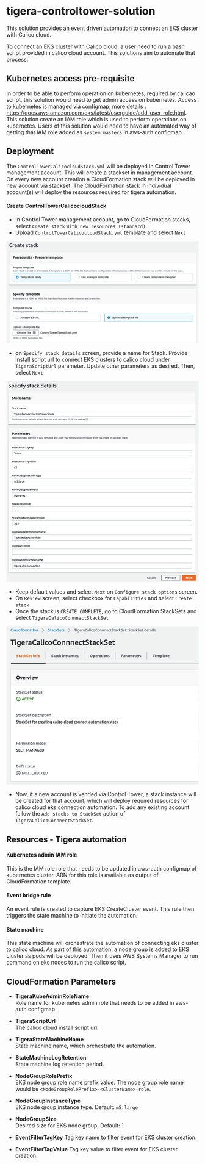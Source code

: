 # tigera-controltower-solution

This solution provides an event driven automation to connect an EKS cluster with Calico cloud.

To connect an EKS cluster with Calico cloud, a user need to run a bash script provided in calico cloud account. This solutions aim to automate that process.

## Kubernetes access pre-requisite
In order to be able to perform operation on kubernetes, required by calicao script, this solution would need to get admin access on kubernetes. Access to kubernetes is managed via configmap; more details : https://docs.aws.amazon.com/eks/latest/userguide/add-user-role.html.
This solution create an IAM role which is used to perform operations on kubernetes. Users of this solution would need to have an automated way of getting that IAM role added as `system:masters` in aws-auth configmap.

## Deployment
The `ControlTowerCalicocloudStack.yml` will be deployed in Control Tower management account. This will create a stackset in management account. On every new account creation a CloudFormation stack will be deployed in new account via stackset. The CloudFormation stack in individual account(s) will deploy the resources required for tigera automation.

#### Create ControlTowerCalicocloudStack
* In Control Tower management account, go to CloudFormation stacks, select `Create stack` `With new resources (standard)`.
* Upload `ControlTowerCalicocloudStack.yml` template and select `Next`   

![Create stack](./resources/imgs/1.png)

* on `Specify stack details` screen, provide a name for Stack. Provide install script url to connect EKS clusters to calico cloud under `TigeraScriptUrl` parameter. Update other parameters as desired. Then, select `Next`

![Create stack](./resources/imgs/2.png)

* Keep default values and select `Next` on `Configure stack options` screen.
* On `Review` screen, select checkbox for `Capabilities` and select `Create stack`
* Once the stack is `CREATE_COMPLETE`, go to CloudFormation StackSets and select `TigeraCalicoConnnectStackSet`

![Create stack](./resources/imgs/3.png)

* Now, if a new account is vended via Control Tower, a stack instance will be created for that account, which will deploy required resources for calico cloud eks connection automation. To add any existing account follow the `Add stacks to StackSet` action of `TigeraCalicoConnnectStackSet`.

## Resources - Tigera automation

#### Kubernetes admin IAM role   
This is the IAM role role that needs to be updated in aws-auth configmap of kubernetes cluster. ARN for this role is available as output of CloudFormation template.
#### Event bridge rule  
An event rule is created to capture EKS CreateCluster event. This rule then triggers the state machine to initiate the automation.
#### State machine   
This state machine will orchestrate the automation of connecting eks cluster to calico cloud. As part of this automation, a node group is added to EKS cluster as pods will be deployed. Then it uses AWS Systems Manager to run command on eks nodes to run the calico script.

## CloudFormation Parameters
* **TigeraKubeAdminRoleName**   
Role name for kubernetes admin role that needs to be added in aws-auth configmap.

*  **TigeraScriptUrl**   
The calico cloud install script url.

* **TigeraStateMachineName**   
State machine name, which orchestrate the automation.

* **StateMachineLogRetention**   
State machine log retention period.

* **NodeGroupRolePrefix**   
EKS node group role name prefix value. The node group role name would be `<NodeGroupRolePrefix>-<ClusterName>-role`.

* **NodeGroupInstanceType**   
EKS node group instance type. Default: `m5.large`

* **NodeGroupSize**   
Desired size for EKS node group, Default: 1

* **EventFilterTagKey**
Tag key name to filter event for EKS cluster creation.

* **EventFilterTagValue**
Tag key value to filter event for EKS cluster creation.
